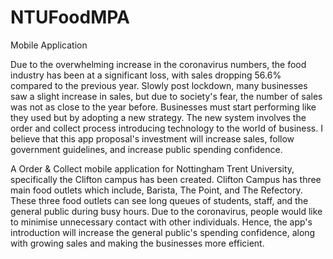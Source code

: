 # NTUFoodMPA

Mobile Application

Due to the overwhelming increase in the coronavirus numbers, the food industry has been at a significant loss, with 
sales dropping 56.6% compared to the previous year. Slowly post lockdown, many businesses saw a slight increase in sales, 
but due to society's fear, the number of sales was not as close to the year before. Businesses must start performing like 
they used but by adopting a new strategy. The new system involves the order and collect process introducing technology to the 
world of business. I believe that this app proposal's investment will increase sales, follow government guidelines, and increase 
public spending confidence.

A Order & Collect mobile application for Nottingham Trent University, specifically the Clifton campus has been created. 
Clifton Campus has three main food outlets which include, Barista, The Point, and The Refectory. These three food outlets can 
see long queues of students, staff, and the general public during busy hours. Due to the coronavirus, people would like to 
minimise unnecessary contact with other individuals. Hence, the app's introduction will increase the general public's spending 
confidence, along with growing sales and making the businesses more efficient.
